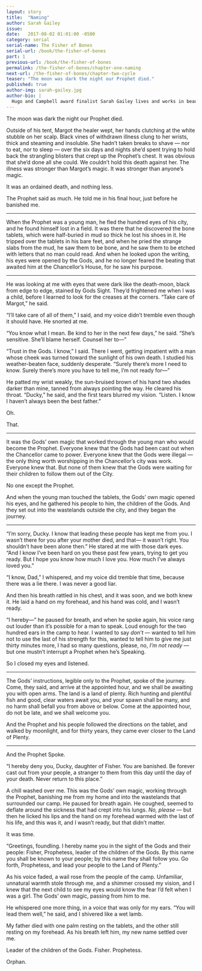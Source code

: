 ```yaml
---
layout: story
title:  "Naming"
author: Sarah Gailey
issue:
date:   2017-08-02 01:01:00 -0500
category: serial
serial-name: The Fisher of Bones
serial-url: /book/the-fisher-of-bones
part: 1
previous-url: /book/the-fisher-of-bones
permalink: /the-fisher-of-bones/chapter-one-naming
next-url: /the-fisher-of-bones/chapter-two-cycle
teaser: "The moon was dark the night our Prophet died."
published: true
author-img: sarah-gailey.jpg
author-bio: |
  Hugo and Campbell award finalist Sarah Gailey lives and works in beautiful Portland, Oregon. Their nonfiction has been published by _Mashable_ and the _Boston Globe_, and their fiction has been published internationally. They are a regular contributor for _Tor.com_ and _Barnes & Noble_. You can find links to their work at [www.sarahgailey.com](http://www.sarahgailey.com). They tweet [@gaileyfrey](http://twitter.com/gaileyfrey).
---
```


The moon was dark the night our Prophet died.

Outside of his tent, Margot the healer wept, her hands clutching at the white stubble on her scalp. Black vines of withdrawn illness clung to her wrists, thick and steaming and insoluble. She hadn’t taken breaks to shave — nor to eat, nor to sleep — over the six days and nights she’d spent trying to hold back the strangling blisters that crept up the Prophet’s chest. It was obvious that she’d done all she could. We couldn’t hold this death against her. The illness was stronger than Margot’s magic. It was stronger than anyone’s magic.

It was an ordained death, and nothing less.

The Prophet said as much. He told me in his final hour, just before he banished me.

----

When the Prophet was a young man, he fled the hundred eyes of his city, and he found himself lost in a field. It was there that he discovered the bone tablets, which were half-buried in mud so thick he lost his shoes in it. He tripped over the tablets in his bare feet, and when he pried the strange slabs from the mud, he saw them to be bone, and he saw them to be etched with letters that no man could read. And when he looked upon the writing, his eyes were opened by the Gods, and he no longer feared the beating that awaited him at the Chancellor’s House, for he saw his purpose.

----

He was looking at me with eyes that were dark like the death-moon, black from edge to edge, stained by Gods Sight. They’d frightened me when I was a child, before I learned to look for the creases at the corners. “Take care of Margot,” he said.

“I’ll take care of all of them,” I said, and my voice didn’t tremble even though it should have. He snorted at me.

“You know what I mean. Be kind to her in the next few days,” he said. “She’s sensitive. She’ll blame herself. Counsel her to—”

“Trust in the Gods. I know,” I said. There I went, getting impatient with a man whose cheek was turned toward the sunlight of his own death. I studied his weather-beaten face, suddenly desperate. “Surely there’s more I need to know. Surely there’s more you have to tell me, I’m not ready for—”

He patted my wrist weakly, the sun-bruised brown of his hand two shades darker than mine, tanned from always pointing the way. He cleared his throat. “Ducky,” he said, and the first tears blurred my vision. “Listen. I know I haven’t always been the best father.”

Oh.

That.

----

It was the Gods’ own magic that worked through the young man who would become the Prophet. Everyone knew that the Gods had been cast out when the Chancellor came to power. Everyone knew that the Gods were illegal — the only thing worth worshipping in the Chancellor’s city was work. Everyone knew that. But none of them knew that the Gods were waiting for their children to follow them out of the City.

No one except the Prophet.

And when the young man touched the tablets, the Gods’ own magic opened his eyes, and he gathered his people to him, the children of the Gods. And they set out into the wastelands outside the city, and they began the journey.

----

“I’m sorry, Ducky. I know that leading these people has kept me from you. I wasn’t there for you after your mother died, and that— it wasn’t right. You shouldn’t have been alone then.” He stared at me with those dark eyes. “And I know I’ve been hard on you these past few years, trying to get you ready. But I hope you know how much I love you. How much I’ve always loved you.”

“I know, Dad,” I whispered, and my voice did tremble that time, because there was a lie there. I was never a good liar.

And then his breath rattled in his chest, and it was soon, and we both knew it. He laid a hand on my forehead, and his hand was cold, and I wasn’t ready.

“I hereby—” he paused for breath, and when he spoke again, his voice rang out louder than it’s possible for a man to speak. Loud enough for the two hundred ears in the camp to hear. I wanted to say *don’t* — wanted to tell him not to use the last of his strength for this, wanted to tell him to give me just thirty minutes more, I had so many questions, please, no, *I’m not ready* — but one mustn’t interrupt a Prophet when he’s Speaking.

So I closed my eyes and listened.

----

The Gods’ instructions, legible only to the Prophet, spoke of the journey. Come, they said, and arrive at the appointed hour, and we shall be awaiting you with open arms. The land is a land of plenty. Rich hunting and plentiful fish and good, clear waters await you, and your spawn shall be many, and no harm shall befall you from above or below. Come at the appointed hour, do not be late, and we shall welcome you.

And the Prophet and his people followed the directions on the tablet, and walked by moonlight, and for thirty years, they came ever closer to the Land of Plenty.

----

And the Prophet Spoke.

“I hereby deny you, Ducky, daughter of Fisher. You are banished. Be forever cast out from your people, a stranger to them from this day until the day of your death. Never return to this place.”

A chill washed over me. This was the Gods’ own magic, working through the Prophet, banishing me from my home and into the wastelands that surrounded our camp. He paused for breath again. He coughed, seemed to deflate around the sickness that had crept into his lungs. *No, please* — but then he licked his lips and the hand on my forehead warmed with the last of his life, and this was it, and I wasn’t ready, but that didn’t matter.

It was time.

“Greetings, foundling. I hereby name you in the sight of the Gods and their people: Fisher, Prophetess, leader of the children of the Gods. By this name you shall be known to your people; by this name they shall follow you. Go forth, Prophetess, and lead your people to the Land of Plenty.”

As his voice faded, a wail rose from the people of the camp. Unfamiliar, unnatural warmth stole through me, and a shimmer crossed my vision, and I knew that the next child to see my eyes would know the fear I’d felt when I was a girl. The Gods’ own magic, passing from him to me.

He whispered one more thing, in a voice that was only for my ears. “You will lead them well,” he said, and I shivered like a wet lamb.

My father died with one palm resting on the tablets, and the other still resting on my forehead. As his breath left him, my new name settled over me.

Leader of the children of the Gods. Fisher. Prophetess.

Orphan.
